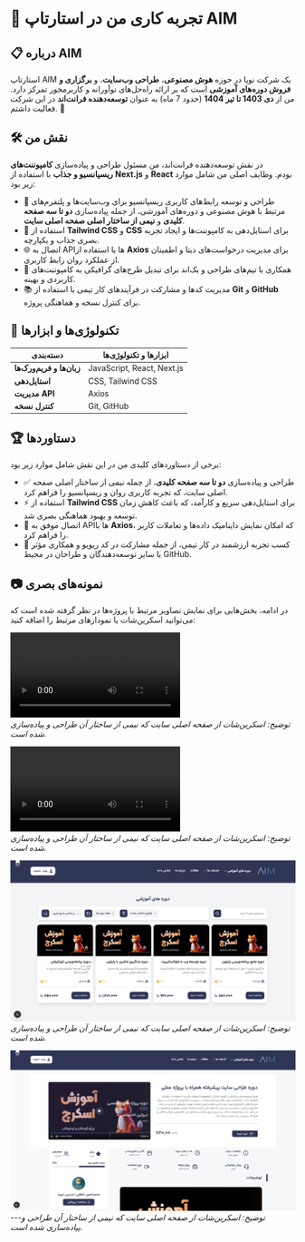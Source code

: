 # 🌟 تجربه کاری من در استارتاپ AIM

## 📋 درباره AIM
استارتاپ AIM یک شرکت نوپا در حوزه **هوش مصنوعی**، **طراحی وب‌سایت**، و **برگزاری و فروش دوره‌های آموزشی** است که بر ارائه راه‌حل‌های نوآورانه و کاربرمحور تمرکز دارد. من از **دی 1403 تا تیر 1404** (حدود 7 ماه) به عنوان **توسعه‌دهنده فرانت‌اند** در این شرکت فعالیت داشتم. 🚀

## 🛠️ نقش من
در نقش توسعه‌دهنده فرانت‌اند، من مسئول طراحی و پیاده‌سازی **کامپوننت‌های ریسپانسیو و جذاب** با استفاده از **Next.js** و **React** بودم. وظایف اصلی من شامل موارد زیر بود:
- 🎨 طراحی و توسعه رابط‌های کاربری ریسپانسیو برای وب‌سایت‌ها و پلتفرم‌های مرتبط با هوش مصنوعی و دوره‌های آموزشی، از جمله پیاده‌سازی **دو تا سه صفحه کلیدی** و **نیمی از ساختار اصلی صفحه اصلی سایت**.
- 💅 استفاده از **Tailwind CSS** و **CSS** برای استایل‌دهی به کامپوننت‌ها و ایجاد تجربه بصری جذاب و یکپارچه.
- 🌐 اتصال به APIها با استفاده از **Axios** برای مدیریت درخواست‌های دیتا و اطمینان از عملکرد روان رابط کاربری.
- 🤝 همکاری با تیم‌های طراحی و بک‌اند برای تبدیل طرح‌های گرافیکی به کامپوننت‌های کاربردی و بهینه.
- 📚 مدیریت کدها و مشارکت در فرآیندهای کار تیمی با استفاده از **Git** و **GitHub** برای کنترل نسخه و هماهنگی پروژه.

## 🧰 تکنولوژی‌ها و ابزارها
| دسته‌بندی          | ابزارها و تکنولوژی‌ها           |
|--------------------|---------------------------------|
| **زبان‌ها و فریم‌ورک‌ها** | JavaScript, React, Next.js |
| **استایل‌دهی**     | CSS, Tailwind CSS             |
| **مدیریت API**     | Axios                         |
| **کنترل نسخه**      | Git, GitHub                   |

## 🏆 دستاوردها
برخی از دستاوردهای کلیدی من در این نقش شامل موارد زیر بود:
- ✅ طراحی و پیاده‌سازی **دو تا سه صفحه کلیدی**، از جمله نیمی از ساختار اصلی صفحه اصلی سایت، که تجربه کاربری روان و ریسپانسیو را فراهم کرد.
- ⚡ استفاده از **Tailwind CSS** برای استایل‌دهی سریع و کارآمد، که باعث کاهش زمان توسعه و بهبود هماهنگی بصری شد.
- 🔗 اتصال موفق به APIها با **Axios**، که امکان نمایش داینامیک داده‌ها و تعاملات کاربر را فراهم کرد.
- 🤗 کسب تجربه ارزشمند در کار تیمی، از جمله مشارکت در کد ریویو و همکاری مؤثر با سایر توسعه‌دهندگان و طراحان در محیط GitHub.

## 📷 نمونه‌های بصری
در ادامه، بخش‌هایی برای نمایش تصاویر مرتبط با پروژه‌ها در نظر گرفته شده است که می‌توانید اسکرین‌شات یا نمودارهای مرتبط را اضافه کنید:

![اسکرین‌شات صفحه اصلی](Aim%20doc/course.mp4)  
*توضیح: اسکرین‌شات از صفحه اصلی سایت که نیمی از ساختار آن طراحی و پیاده‌سازی شده است.*  

![اسکرین‌شات رابط کاربری](Aim%20doc/mainpage.mp4)  
*توضیح: اسکرین‌شات از صفحه اصلی سایت که نیمی از ساختار آن طراحی و پیاده‌سازی شده است.*

![اسکرین‌شات رابط کاربری](Aim%20doc/2.png)  
*توضیح: اسکرین‌شات از صفحه اصلی سایت که نیمی از ساختار آن طراحی و پیاده‌سازی شده است.*

![اسکرین‌شات رابط کاربری](Aim%20doc/3.png)  
---*توضیح: اسکرین‌شات از صفحه اصلی سایت که نیمی از ساختار آن طراحی و پیاده‌سازی شده است.*


